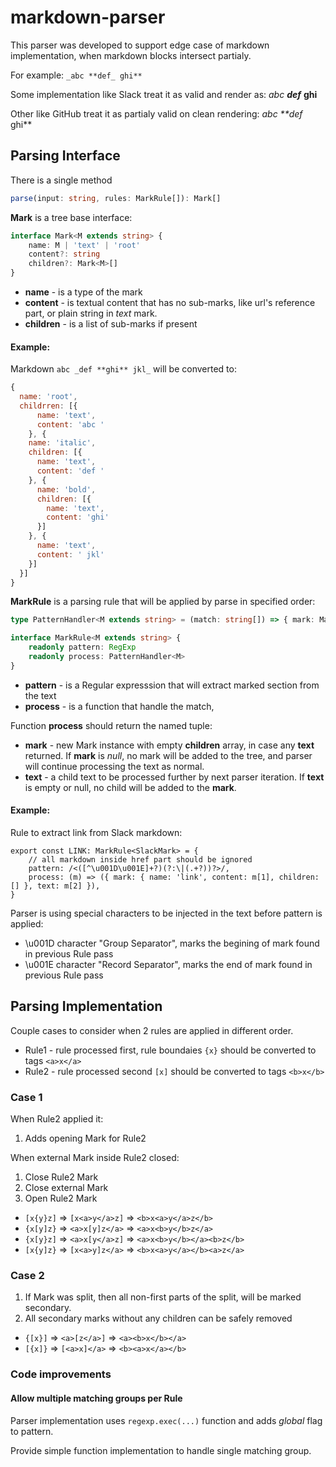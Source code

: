 # markdown-parser

This parser was developed to support edge case of markdown implementation, when markdown blocks intersect partialy. 

For example:
```_abc **def_ ghi**``` 

Some implementation like Slack treat it as valid and render as: _abc_ _**def**_ **ghi**

Other like GitHub treat it as partialy valid on clean rendering: _abc **def_ ghi**

## Parsing Interface

There is a single method 
```typescript
parse(input: string, rules: MarkRule[]): Mark[]
```
**Mark** is a tree base interface:
```typescript
interface Mark<M extends string> {
    name: M | 'text' | 'root'
    content?: string
    children?: Mark<M>[]
}
```
* **name** - is a type of the mark
* **content** - is textual content that has no sub-marks, like url's reference part, or plain string in _text_ mark.
* **children** - is a list of sub-marks if present

#### Example:
Markdown ```abc _def **ghi** jkl_``` will be converted to:
```javascript
{
  name: 'root',
  childrren: [{
      name: 'text',
      content: 'abc '
    }, {
    name: 'italic', 
    children: [{
      name: 'text',
      content: 'def '
    }, {
      name: 'bold',
      children: [{
        name: 'text',
        content: 'ghi'
      }]
    }, {
      name: 'text',
      content: ' jkl'
    }]
  }]
}
```

**MarkRule** is a parsing rule that will be applied by parse in specified order:
```typescript
type PatternHandler<M extends string> = (match: string[]) => { mark: Mark<M>, text: string };

interface MarkRule<M extends string> {
    readonly pattern: RegExp
    readonly process: PatternHandler<M>
}
```
* **pattern** - is a Regular expresssion that will extract marked section from the text
* **process** - is a function that handle the match, 

Function **process** should return the named tuple:
  * **mark** - new Mark instance with empty **children** array, in case any **text** returned. If **mark** is _null_, no mark will be added to the tree, and parser will continue processing the text as normal.
  * **text** - a child text to be processed further by next parser iteration. If **text** is empty or null, no child will be added to the **mark**. 

#### Example:
Rule to extract link from Slack markdown:
```typescrypt
export const LINK: MarkRule<SlackMark> = {
    // all markdown inside href part should be ignored 
    pattern: /<([^\u001D\u001E]+?)(?:\|(.+?))?>/,
    process: (m) => ({ mark: { name: 'link', content: m[1], children: [] }, text: m[2] }),
}
```

Parser is using special characters to be injected in the text before pattern is applied:
* \u001D character "Group Separator", marks the begining of mark found in previous Rule pass
* \u001E character "Record Separator", marks the end of mark found in previous Rule pass


## Parsing Implementation

Couple cases to consider when 2 rules are applied in different order.

* Rule1 - rule processed first, rule boundaies `{x}` should be converted to tags `<a>x</a>`
* Rule2 - rule processed second `[x]` should be converted to tags `<b>x</b>`

### Case 1

When Rule2 applied it:
1. Adds opening Mark for Rule2

When external Mark inside Rule2 closed:
1. Close Rule2 Mark
1. Close external Mark
1. Open Rule2 Mark

* `[x{y}z]` => `[x<a>y</a>z]` => `<b>x<a>y</a>z</b>`
* `{x[y]z}` => `<a>x[y]z</a>` => `<a>x<b>y</b>z</a>`
* `{x[y}z]` => `<a>x[y</a>z]` => `<a>x<b>y</b></a><b>z</b>`
* `[x{y]z}` => `[x<a>y]z</a>` => `<b>x<a>y</a></b><a>z</a>`

### Case 2

1. If Mark was split, then all non-first parts of the split, will be marked secondary. 
1. All secondary marks without any children can be safely removed

* `{[x}]` => `<a>[z</a>]` => `<a><b>x</b></a>`
* `[{x]}` => `[<a>x]</a>` => `<b><a>x</a></b>`

### Code improvements

#### Allow multiple matching groups per Rule

Parser implementation uses ```regexp.exec(...)``` function and adds *global* flag to pattern. 

Provide simple function implementation to handle single matching group.




